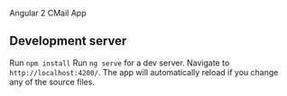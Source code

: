 Angular 2 CMail App

## Development server
Run `npm install`
Run `ng serve` for a dev server. Navigate to `http://localhost:4200/`. The app will automatically reload if you change any of the source files.
